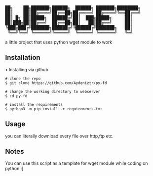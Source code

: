 <pre>
██╗    ██╗███████╗██████╗  ██████╗ ███████╗████████╗
██║    ██║██╔════╝██╔══██╗██╔════╝ ██╔════╝╚══██╔══╝
██║ █╗ ██║█████╗  ██████╔╝██║  ███╗█████╗     ██║
██║███╗██║██╔══╝  ██╔══██╗██║   ██║██╔══╝     ██║
╚███╔███╔╝███████╗██████╔╝╚██████╔╝███████╗   ██║
 ╚══╝╚══╝ ╚══════╝╚═════╝  ╚═════╝ ╚══════╝   ╚═╝
</pre>

a little project that uses python wget module to work 

## Installation

• Installing via github 

```console
# clone the repo
$ git clone https://github.com/Aydeniztr/py-fd

# change the working directory to webserver
$ cd py-fd

# install the requirements
$ python3 -m pip install -r requirements.txt
```

## Usage

you can literally download every file over http,ftp etc. 

## Notes
You can use this script as a template for wget module while coding on python :]

